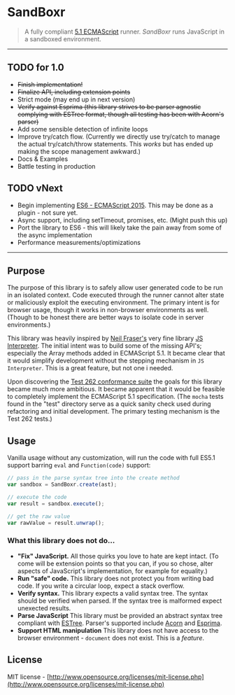 # SandBoxr
> A fully compliant [5.1 ECMAScript](http://www.ecma-international.org/ecma-262/5.1/index.html) runner. _SandBoxr_ runs JavaScript in a sandboxed environment.

-----

## TODO for 1.0
- ~~Finish implementation!~~
- ~~Finalize API, including extension points~~
- Strict mode (may end up in next version)
- ~~Verify against Esprima (this library strives to be parser agnostic complying with ESTree format, though all testing has been with Acorn's parser)~~
- Add some sensible detection of infinite loops
- Improve try/catch flow. (Currently we directly use try/catch to manage the actual try/catch/throw statements. This *works* but has ended up making the scope management awkward.)
- Docs & Examples
- Battle testing in production

## TODO vNext
- Begin implementing [ES6 - ECMAScript 2015](http://www.ecma-international.org/ecma-262/6.0/index.html). This may be done as a plugin - not sure yet.
- Async support, including setTimeout, promises, etc. (Might push this up)
- Port the library to ES6 - this will likely take the pain away from some of the async implementation
- Performance measurements/optimizations

-----

## Purpose

The purpose of this library is to safely allow user generated code to be run in an isolated context. Code executed through the runner cannot alter state or maliciously exploit the executing environment. The primary intent is for browser usage, though it works in non-browser environments as well. (Though to be honest there are better ways to isolate code in server environments.)

This library was heavily inspired by [Neil Fraser's](https://github.com/NeilFraser) very fine library [JS Interpreter](https://github.com/NeilFraser/JS-Interpreter). The initial intent was to build some of the missing API's; especially the Array methods added in ECMAScript 5.1. It became clear that it would simplify development without the stepping mechanism in `JS Interpreter`. This is a great feature, but not one i needed.

Upon discovering the [Test 262 conformance suite](test262.md) the goals for this library became much more ambitious. It became apparent that it would be feasible to completely implement the ECMAScript 5.1 specification. (The `mocha` tests found in the "test" directory serve as a quick sanity check used during refactoring and initial development. The primary testing mechanism is the Test 262 tests.)

## Usage

Vanilla usage without any customization, will run the code with full ES5.1 support barring `eval` and `Function(code)` support:

```js
// pass in the parse syntax tree into the create method
var sandbox = SandBoxr.create(ast);

// execute the code
var result = sandbox.execute();

// get the raw value
var rawValue = result.unwrap();
```

### What this library does not do...
- **"Fix" JavaScript.** All those quirks you love to hate are kept intact. (To come will be extension points so that you can, if you so chose, alter aspects of JavaScript's implementation, for example for equality.)
- **Run "safe" code.** This library does not protect you from writing bad code. If you write a circular loop, expect a stack overflow.
- **Verify syntax.** This library expects a valid syntax tree. The syntax should be verified when parsed. If the syntax tree is malformed expect unexected results.
- **Parse JavaScript** This library must be provided an abstract syntax tree compliant with [ESTree](https://github.com/estree/estree). Parser's supported include [Acorn](https://github.com/marijnh/acorn) and [Esprima](https://github.com/jquery/esprima).
- **Support HTML manipulation** This library does not have access to the browser environment - `document` does not exist. This is a *feature*.

## License

MIT license - [http://www.opensource.org/licenses/mit-license.php](http://www.opensource.org/licenses/mit-license.php)